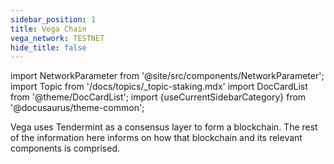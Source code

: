```yaml
---
sidebar_position: 1
title: Vega Chain
vega_network: TESTNET
hide_title: false
---
```


import NetworkParameter from '@site/src/components/NetworkParameter';
import Topic from '/docs/topics/_topic-staking.mdx'
import DocCardList from '@theme/DocCardList';
import {useCurrentSidebarCategory} from '@docusaurus/theme-common';

Vega uses Tendermint as a consensus layer to form a blockchain. The rest of the information here informs on how that blockchain and its relevant components is comprised.

<DocCardList items={useCurrentSidebarCategory().items}/>